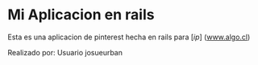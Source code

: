 # Mi Aplicacion en rails

Esta es una aplicacion de pinterest hecha en rails para
[*ip*] (www.algo.cl)

Realizado por: Usuario josueurban
